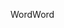 <span data-ttu-id="df79a-101">Word</span><span class="sxs-lookup"><span data-stu-id="df79a-101">Word</span></span>